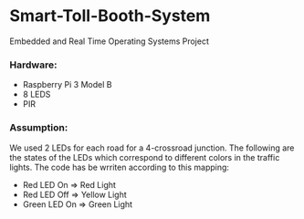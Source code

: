 # Smart-Toll-Booth-System
Embedded and Real Time Operating Systems Project
<h3> Hardware: </h3>
<ul>
  <li> Raspberry Pi 3 Model B </li>
  <li> 8 LEDS </li>
  <li> PIR </li>
</ul>
<h3> Assumption: </h3>
We used 2 LEDs for each road for a 4-crossroad junction. The following are the states of the LEDs which correspond to different colors in the traffic lights. The code has be wrriten according to this mapping:<br>
<ul>
  <li> Red LED On => Red Light </li>
  <li> Red LED Off => Yellow Light </li>
  <li> Green LED On => Green Light </li>
</ul>
